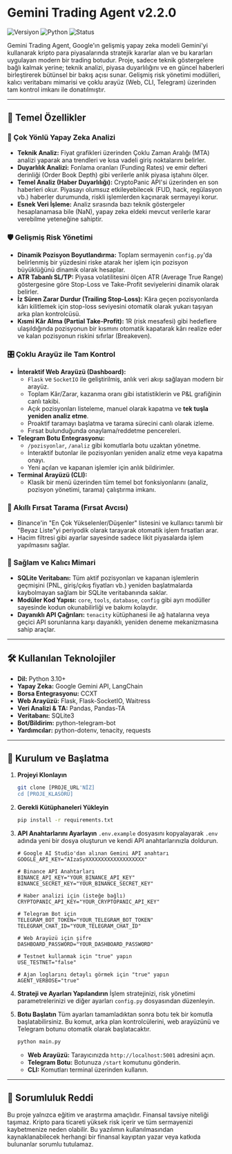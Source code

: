 # Gemini Trading Agent v2.2.0

![Versiyon](https://img.shields.io/badge/versiyon-2.2.0-blue) ![Python](https://img.shields.io/badge/Python-3.10%2B-blueviolet) ![Status](https://img.shields.io/badge/status-stabil-green)

Gemini Trading Agent, Google'ın gelişmiş yapay zeka modeli Gemini'yi kullanarak kripto para piyasalarında stratejik kararlar alan ve bu kararları uygulayan modern bir trading botudur. Proje, sadece teknik göstergelere bağlı kalmak yerine; teknik analizi, piyasa duyarlılığını ve en güncel haberleri birleştirerek bütünsel bir bakış açısı sunar. Gelişmiş risk yönetimi modülleri, kalıcı veritabanı mimarisi ve çoklu arayüz (Web, CLI, Telegram) üzerinden tam kontrol imkanı ile donatılmıştır.

---

## 🌟 Temel Özellikler

### 🧠 Çok Yönlü Yapay Zeka Analizi
- **Teknik Analiz:** Fiyat grafikleri üzerinden Çoklu Zaman Aralığı (MTA) analizi yaparak ana trendleri ve kısa vadeli giriş noktalarını belirler.
- **Duyarlılık Analizi:** Fonlama oranları (Funding Rates) ve emir defteri derinliği (Order Book Depth) gibi verilerle anlık piyasa iştahını ölçer.
- **Temel Analiz (Haber Duyarlılığı):** CryptoPanic API'si üzerinden en son haberleri okur. Piyasayı olumsuz etkileyebilecek (FUD, hack, regülasyon vb.) haberler durumunda, riskli işlemlerden kaçınarak sermayeyi korur.
- **Esnek Veri İşleme:** Analiz sırasında bazı teknik göstergeler hesaplanamasa bile (NaN), yapay zeka eldeki mevcut verilerle karar verebilme yeteneğine sahiptir.

### 🛡️ Gelişmiş Risk Yönetimi
- **Dinamik Pozisyon Boyutlandırma:** Toplam sermayenin `config.py`'da belirlenmiş bir yüzdesini riske atarak her işlem için pozisyon büyüklüğünü dinamik olarak hesaplar.
- **ATR Tabanlı SL/TP:** Piyasa volatilitesini ölçen ATR (Average True Range) göstergesine göre Stop-Loss ve Take-Profit seviyelerini dinamik olarak belirler.
- **İz Süren Zarar Durdur (Trailing Stop-Loss):** Kâra geçen pozisyonlarda kârı kilitlemek için stop-loss seviyesini otomatik olarak yukarı taşıyan arka plan kontrolcüsü.
- **Kısmi Kâr Alma (Partial Take-Profit):** 1R (risk mesafesi) gibi hedeflere ulaşıldığında pozisyonun bir kısmını otomatik kapatarak kârı realize eder ve kalan pozisyonun riskini sıfırlar (Breakeven).

### 🎛️ Çoklu Arayüz ile Tam Kontrol
- **İnteraktif Web Arayüzü (Dashboard):**
    - `Flask` ve `SocketIO` ile geliştirilmiş, anlık veri akışı sağlayan modern bir arayüz.
    - Toplam Kâr/Zarar, kazanma oranı gibi istatistiklerin ve P&L grafiğinin canlı takibi.
    - Açık pozisyonları listeleme, manuel olarak kapatma ve **tek tuşla yeniden analiz etme**.
    - Proaktif taramayı başlatma ve tarama sürecini canlı olarak izleme.
    - Fırsat bulunduğunda onaylama/reddetme pencereleri.
- **Telegram Botu Entegrasyonu:**
    - `/pozisyonlar`, `/analiz` gibi komutlarla botu uzaktan yönetme.
    - İnteraktif butonlar ile pozisyonları yeniden analiz etme veya kapatma onayı.
    - Yeni açılan ve kapanan işlemler için anlık bildirimler.
- **Terminal Arayüzü (CLI):**
    - Klasik bir menü üzerinden tüm temel bot fonksiyonlarını (analiz, pozisyon yönetimi, tarama) çalıştırma imkanı.

### 🔭 Akıllı Fırsat Tarama (Fırsat Avcısı)
- Binance'in "En Çok Yükselenler/Düşenler" listesini ve kullanıcı tanımlı bir "Beyaz Liste"yi periyodik olarak tarayarak otomatik işlem fırsatları arar.
- Hacim filtresi gibi ayarlar sayesinde sadece likit piyasalarda işlem yapılmasını sağlar.

### 💾 Sağlam ve Kalıcı Mimari
- **SQLite Veritabanı:** Tüm aktif pozisyonları ve kapanan işlemlerin geçmişini (PNL, giriş/çıkış fiyatları vb.) yeniden başlatmalarda kaybolmayan sağlam bir SQLite veritabanında saklar.
- **Modüler Kod Yapısı:** `core`, `tools`, `database`, `config` gibi ayrı modüller sayesinde kodun okunabilirliği ve bakımı kolaydır.
- **Dayanıklı API Çağrıları:** `tenacity` kütüphanesi ile ağ hatalarına veya geçici API sorunlarına karşı dayanıklı, yeniden deneme mekanizmasına sahip araçlar.

---

## 🛠️ Kullanılan Teknolojiler
- **Dil:** Python 3.10+
- **Yapay Zeka:** Google Gemini API, LangChain
- **Borsa Entegrasyonu:** CCXT
- **Web Arayüzü:** Flask, Flask-SocketIO, Waitress
- **Veri Analizi & TA:** Pandas, Pandas-TA
- **Veritabanı:** SQLite3
- **Bot/Bildirim:** python-telegram-bot
- **Yardımcılar:** python-dotenv, tenacity, requests

---

## 🚀 Kurulum ve Başlatma

1.  **Projeyi Klonlayın**
    ```bash
    git clone [PROJE_URL'NİZ]
    cd [PROJE_KLASÖRÜ]
    ```

2.  **Gerekli Kütüphaneleri Yükleyin**
    ```bash
    pip install -r requirements.txt
    ```

3.  **API Anahtarlarını Ayarlayın**
    `.env.example` dosyasını kopyalayarak `.env` adında yeni bir dosya oluşturun ve kendi API anahtarlarınızla doldurun.
    ```dotenv
    # Google AI Studio'dan alınan Gemini API anahtarı
    GOOGLE_API_KEY="AIzaSyXXXXXXXXXXXXXXXXXXX"

    # Binance API Anahtarları
    BINANCE_API_KEY="YOUR_BINANCE_API_KEY"
    BINANCE_SECRET_KEY="YOUR_BINANCE_SECRET_KEY"
    
    # Haber analizi için (isteğe bağlı)
    CRYPTOPANIC_API_KEY="YOUR_CRYPTOPANIC_API_KEY"

    # Telegram Bot için
    TELEGRAM_BOT_TOKEN="YOUR_TELEGRAM_BOT_TOKEN"
    TELEGRAM_CHAT_ID="YOUR_TELEGRAM_CHAT_ID"

    # Web Arayüzü için şifre
    DASHBOARD_PASSWORD="YOUR_DASHBOARD_PASSWORD"

    # Testnet kullanmak için "true" yapın
    USE_TESTNET="false"

    # Ajan loglarını detaylı görmek için "true" yapın
    AGENT_VERBOSE="true"
    ```

4.  **Strateji ve Ayarları Yapılandırın**
    İşlem stratejinizi, risk yönetimi parametrelerinizi ve diğer ayarları `config.py` dosyasından düzenleyin.

5.  **Botu Başlatın**
    Tüm ayarları tamamladıktan sonra botu tek bir komutla başlatabilirsiniz. Bu komut, arka plan kontrolcülerini, web arayüzünü ve Telegram botunu otomatik olarak başlatacaktır.
    ```bash
    python main.py
    ```
    - **Web Arayüzü:** Tarayıcınızda `http://localhost:5001` adresini açın.
    - **Telegram Botu:** Botunuza `/start` komutunu gönderin.
    - **CLI:** Komutları terminal üzerinden kullanın.

---

## 📜 Sorumluluk Reddi
Bu proje yalnızca eğitim ve araştırma amaçlıdır. Finansal tavsiye niteliği taşımaz. Kripto para ticareti yüksek risk içerir ve tüm sermayenizi kaybetmenize neden olabilir. Bu yazılımın kullanılmasından kaynaklanabilecek herhangi bir finansal kayıptan yazar veya katkıda bulunanlar sorumlu tutulamaz.